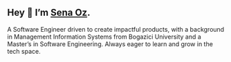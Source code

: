 ## Hey 👋 I’m [Sena Oz](https://senaoz.vercel.app).

A Software Engineer driven to create impactful products, with a background in Management Information Systems from Bogazici University and a Master’s in Software Engineering. Always eager to learn and grow in the tech space.

<!--
**senaoz/senaoz** is a ✨ _special_ ✨ repository because its `README.md` (this file) appears on your GitHub profile.

Here are some ideas to get you started:

- 🔭 I’m currently working on ...
- 🌱 I’m currently learning ...
- 👯 I’m looking to collaborate on ...
- 🤔 I’m looking for help with ...
- 💬 Ask me about ...
- 📫 How to reach me: ...
- 😄 Pronouns: ...
- ⚡ Fun fact: ...
-->
